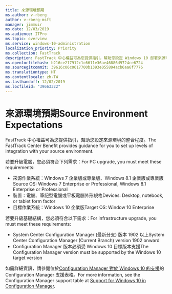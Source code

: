 ```yaml
---
title: 來源環境預期
ms.author: v-rberg
author: v-rberg-msft
manager: jimmuir
ms.date: 12/03/2019
ms.audience: ITPro
ms.topic: overview
ms.service: windows-10-administration
localization_priority: Priority
ms.collection: FastTrack
description: FastTrack 中心權益可為您提供指引，幫助您設定 Windows 10 部署來源環境的整合程度。
ms.openlocfilehash: b216ce217912c1c6611e36ae46886d9724ce6724
ms.sourcegitcommit: 39616c06c0617700b1393e055894acb6aa6f7776
ms.translationtype: HT
ms.contentlocale: zh-TW
ms.lasthandoff: 12/02/2019
ms.locfileid: "39663322"
---
```

# <a name="source-environment-expectations"></a><span data-ttu-id="77fb3-103">來源環境預期</span><span class="sxs-lookup"><span data-stu-id="77fb3-103">Source Environment Expectations</span></span>

<span data-ttu-id="77fb3-104">FastTrack 中心權益可為您提供指引，幫助您設定來源環境的整合程度。</span><span class="sxs-lookup"><span data-stu-id="77fb3-104">The FastTrack Center Benefit provides guidance for you to set up levels of integration with your source environment.</span></span>
  
<span data-ttu-id="77fb3-105">若要升級電腦，您必須符合下列需求：</span><span class="sxs-lookup"><span data-stu-id="77fb3-105">For PC upgrade, you must meet these requirements:</span></span>

- <span data-ttu-id="77fb3-106">來源作業系統：Windows 7 企業版或專業版、Windows 8.1 企業版或專業版</span><span class="sxs-lookup"><span data-stu-id="77fb3-106">Source OS: Windows 7 Enterprise or Professional, Windows 8.1 Enterprise or Professional</span></span>
- <span data-ttu-id="77fb3-107">裝置：電腦、筆記型電腦或平板電腦外形規格</span><span class="sxs-lookup"><span data-stu-id="77fb3-107">Devices: Desktop, notebook, or tablet form factor</span></span>
- <span data-ttu-id="77fb3-108">目標作業系統：Windows 10 企業版</span><span class="sxs-lookup"><span data-stu-id="77fb3-108">Target OS: Window 10 Enterprise</span></span>

<span data-ttu-id="77fb3-109">若要升級基礎結構，您必須符合以下需求：</span><span class="sxs-lookup"><span data-stu-id="77fb3-109">For infrastructure upgrade, you must meet these requirements:</span></span>   

- <span data-ttu-id="77fb3-110">System Center Configuration Manager (最新分支) 版本 1902 以上</span><span class="sxs-lookup"><span data-stu-id="77fb3-110">System Center Configuration Manager (Current Branch) version 1902 onward</span></span> 
- <span data-ttu-id="77fb3-111">Configuration Manager 版本必須受 Windows 10 目標版本支援</span><span class="sxs-lookup"><span data-stu-id="77fb3-111">The Configuration Manager version must be supported by the Windows 10 target version</span></span>

<span data-ttu-id="77fb3-112">如需詳細資訊，請參閱位於[Configuration Manager 對於 Windows 10 的支援](https://docs.microsoft.com/sccm/core/plan-design/configs/support-for-windows-10)的 Configuration Manager 支援表格。</span><span class="sxs-lookup"><span data-stu-id="77fb3-112">For more information, see the Configuration Manager support table at [Support for Windows 10 in Configuration Manager](https://docs.microsoft.com/sccm/core/plan-design/configs/support-for-windows-10).</span></span>
  

 
